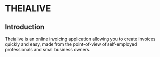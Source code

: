# THEIALIVE
## Introduction
Theialive is an online invoicing application allowing you to create invoices
quickly and easy, made from the point-of-view of self-employed professionals
and small business owners.


